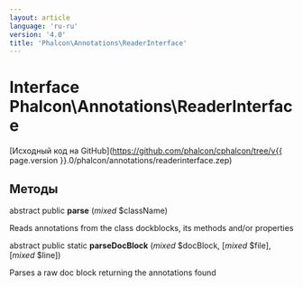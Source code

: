 ```yaml
---
layout: article
language: 'ru-ru'
version: '4.0'
title: 'Phalcon\Annotations\ReaderInterface'
---
```

# Interface **Phalcon\Annotations\ReaderInterface**

[Исходный код на GitHub](https://github.com/phalcon/cphalcon/tree/v{{ page.version }}.0/phalcon/annotations/readerinterface.zep)

## Методы

abstract public **parse** (*mixed* $className)

Reads annotations from the class dockblocks, its methods and/or properties

abstract public static **parseDocBlock** (*mixed* $docBlock, [*mixed* $file], [*mixed* $line])

Parses a raw doc block returning the annotations found